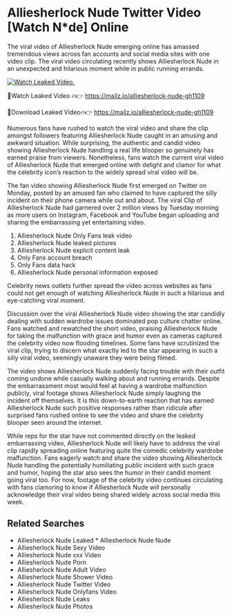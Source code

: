 ﻿# Alliesherlock Nude Twitter Video [Watch N*de] Online

The viral video of ﻿Alliesherlock Nude emerging online has amassed tremendous views across fan accounts and social media sites with one video clip. The viral video circulating recently shows ﻿Alliesherlock Nude in an unexpected and hilarious moment while in public running errands. 

[![Watch Leaked Video.](https://miro.medium.com/v2/resize:fit:828/format:webp/1*cilzJN44JGOrTw9NJCrNHA.gif "Watch Leaked Video")](https://mailz.io/alliesherlock-nude-gh1109)

🔴Watch Leaked Video 🔥👉  https://mailz.io/alliesherlock-nude-gh1109 

🔴Download Leaked Video🔥👉  https://mailz.io/alliesherlock-nude-gh1109 

Numerous fans have rushed to watch the viral video and share the clip amongst followers featuring ﻿Alliesherlock Nude caught in an amusing and awkward situation. While surprising, the authentic and candid video showing ﻿Alliesherlock Nude handling a real life blooper so genuinely has earned praise from viewers. Nonetheless, fans watch the current viral video of ﻿Alliesherlock Nude that emerged online with delight and clamor for what the celebrity icon’s reaction to the widely spread viral video will be.

The fan video showing ﻿Alliesherlock Nude first emerged on Twitter on Monday, posted by an amused fan who claimed to have captured the silly incident on their phone camera while out and about. The viral Clip of ﻿Alliesherlock Nude had garnered over 2 million views by Tuesday morning as more users on Instagram, Facebook and YouTube began uploading and sharing the embarrassing yet entertaining video. 

1. ﻿Alliesherlock Nude Only Fans leak video
2. ﻿Alliesherlock Nude leaked pictures
3. ﻿Alliesherlock Nude explicit content leak
4. Only Fans account breach
5. Only Fans data hack
6. ﻿Alliesherlock Nude personal information exposed


Celebrity news outlets further spread the video across websites as fans could not get enough of watching ﻿Alliesherlock Nude in such a hilarious and eye-catching viral moment. 

Discussion over the viral ﻿Alliesherlock Nude video showing the star candidly dealing with sudden wardrobe issues dominated pop culture chatter online. Fans watched and rewatched the short video, praising ﻿Alliesherlock Nude for taking the malfunction with grace and humor even as cameras captured the celebrity video now flooding timelines. Some fans have scrutinized the viral clip, trying to discern what exactly led to the star appearing in such a silly viral video, seemingly unaware they were being filmed.

The video shows ﻿Alliesherlock Nude suddenly facing trouble with their outfit coming undone while casually walking about and running errands. Despite the embarrassment most would feel at having a wardrobe malfunction publicly, viral footage shows ﻿Alliesherlock Nude simply laughing the incident off themselves. It is this down-to-earth reaction that has earned ﻿Alliesherlock Nude such positive responses rather than ridicule after surprised fans rushed online to see the video and share the celebrity blooper seen around the internet.  

While reps for the star have not commented directly on the leaked embarrassing video, ﻿Alliesherlock Nude will likely have to address the viral clip rapidly spreading online featuring quite the comedic celebrity wardrobe malfunction. Fans eagerly watch and share the video showing ﻿Alliesherlock Nude handling the potentially humiliating public incident with such grace and humor, hoping the star also sees the humor in their candid moment going viral too. For now, footage of the celebrity video continues circulating with fans clamoring to know if ﻿Alliesherlock Nude will personally acknowledge their viral video being shared widely across social media this week.

## Related Searches
* ﻿Alliesherlock Nude Leaked
﻿* Alliesherlock Nude Nude
* ﻿Alliesherlock Nude Sexy Video
* ﻿Alliesherlock Nude xxx Video
* ﻿Alliesherlock Nude Porn
* ﻿Alliesherlock Nude Adult Video
* ﻿Alliesherlock Nude Shower Video
* ﻿Alliesherlock Nude Twitter Video
* ﻿Alliesherlock Nude Onlyfans Video
* ﻿Alliesherlock Nude Leaks
* ﻿Alliesherlock Nude Photos